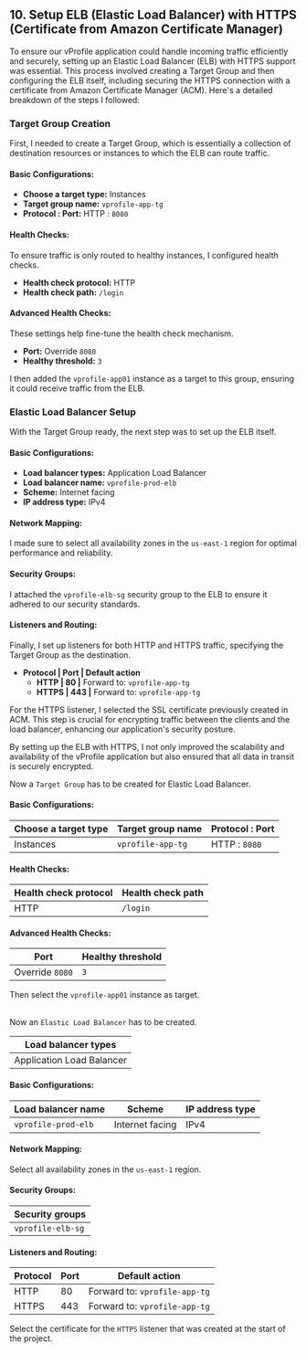 ## 10. Setup ELB (Elastic Load Balancer) with HTTPS (Certificate from Amazon Certificate Manager)

To ensure our vProfile application could handle incoming traffic efficiently and securely, setting up an Elastic Load Balancer (ELB) with HTTPS support was essential. This process involved creating a Target Group and then configuring the ELB itself, including securing the HTTPS connection with a certificate from Amazon Certificate Manager (ACM). Here's a detailed breakdown of the steps I followed:

### Target Group Creation

First, I needed to create a Target Group, which is essentially a collection of destination resources or instances to which the ELB can route traffic.

#### Basic Configurations:
- **Choose a target type:** Instances
- **Target group name:** `vprofile-app-tg`
- **Protocol : Port:** HTTP : `8080`

#### Health Checks:
To ensure traffic is only routed to healthy instances, I configured health checks.
- **Health check protocol:** HTTP
- **Health check path:** `/login`

#### Advanced Health Checks:
These settings help fine-tune the health check mechanism.
- **Port:** Override `8080`
- **Healthy threshold:** `3`

I then added the `vprofile-app01` instance as a target to this group, ensuring it could receive traffic from the ELB.

### Elastic Load Balancer Setup

With the Target Group ready, the next step was to set up the ELB itself.

#### Basic Configurations:
- **Load balancer types:** Application Load Balancer
- **Load balancer name:** `vprofile-prod-elb`
- **Scheme:** Internet facing
- **IP address type:** IPv4

#### Network Mapping:
I made sure to select all availability zones in the `us-east-1` region for optimal performance and reliability.

#### Security Groups:
I attached the `vprofile-elb-sg` security group to the ELB to ensure it adhered to our security standards.

#### Listeners and Routing:
Finally, I set up listeners for both HTTP and HTTPS traffic, specifying the Target Group as the destination.
- **Protocol | Port | Default action**
  - **HTTP | 80 |** Forward to: `vprofile-app-tg`
  - **HTTPS | 443 |** Forward to: `vprofile-app-tg`

For the HTTPS listener, I selected the SSL certificate previously created in ACM. This step is crucial for encrypting traffic between the clients and the load balancer, enhancing our application's security posture.

By setting up the ELB with HTTPS, I not only improved the scalability and availability of the vProfile application but also ensured that all data in transit is securely encrypted.


Now a `Target Group` has to be created for Elastic Load Balancer.

#### Basic Configurations:

| Choose a target type | Target group name | Protocol : Port |
| -------------------- | ----------------- | --------------- |
| Instances            | `vprofile-app-tg` | HTTP : `8080`   |

#### Health Checks:

| Health check protocol | Health check path |
| --------------------- | ----------------- |
| HTTP                  | `/login`          |

#### Advanced Health Checks:

| Port            | Healthy threshold |
| --------------- | ----------------- |
| Override `8080` | `3`               |

Then select the `vprofile-app01` instance as target.

&nbsp;  
Now an `Elastic Load Balancer` has to be created.

| Load balancer types       |
| ------------------------- |
| Application Load Balancer |

#### Basic Configurations:

| Load balancer name  | Scheme          | IP address type |
| ------------------- | --------------- | --------------- |
| `vprofile-prod-elb` | Internet facing | IPv4            |

#### Network Mapping:

Select all availability zones in the `us-east-1` region.

#### Security Groups:

| Security groups   |
| ----------------- |
| `vprofile-elb-sg` |

#### Listeners and Routing:

| Protocol | Port | Default action                |
| -------- | ---- | ----------------------------- |
| HTTP     | 80   | Forward to: `vprofile-app-tg` |
| HTTPS    | 443  | Forward to: `vprofile-app-tg` |

Select the certificate for the `HTTPS` listener that was created at the start of the project.

